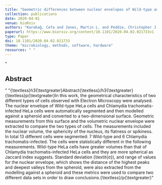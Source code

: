 ```yaml
--- 
title: "Geometric differences between nuclear envelopes of Wild-type and Chlamydia trachomatis-infected HeLa cells"
collection: publications
date: 2020-04-01
venue: bioRxiv
authors: "Karabağ, Cefa and Jones, Martin L. and Peddie, Christopher J. and Weston, Anne E. and Collinson, Lucy M. and Reyes-Aldasoro, Constantino Carlos"
paperurl: https://www.biorxiv.org/content/10.1101/2020.04.02.021733v1
type: Paper
doi: 10.1101/2020.04.02.021733
theme: "microbiology, methods, software, hardware"
resources: " "
--- 
```

"<h2> Abstract </h2>" "{\textless}h3{\textgreater}Abstract{\textless}/h3{\textgreater} {\textless}p{\textgreater}In this work, the geometrical characteristics of two different types of cells observed with Electron Microscopy were analysed. The nuclear envelope of Wild-type HeLa cells and Chlamydia trachomatis-infected HeLa cells were automatically segmented and then modelled against a spheroid and converted to a two-dimensional surface. Geometric measurements from this surface and the volumetric nuclear envelope were extracted to compare the two types of cells. The measurements included the nuclear volume, the sphericity of the nucleus, its flatness or spikiness. In total 13 different cells were segmented: 7 Wild-type and 6 Chlamydia trachomatis-infected. The cells were statistically different in the following measurements. Wild-type HeLa cells have greater volumes than that of Chlamydia trachomatis-infected HeLa cells and they are more spherical as Jaccard index suggests. Standard deviation (\textit{σ}), and range of values for the nuclear envelope, which shows the distance of the highest peaks and deepest valleys from the spheroid, were also extracted from the modelling against a spheroid and these metrics were used to compare two different data sets in order to draw conclusions.{\textless}/p{\textgreater}"

